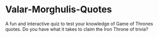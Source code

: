 # Valar-Morghulis-Quotes
A fun and interactive quiz to test your knowledge of Game of Thrones quotes. Do you have what it takes to claim the Iron Throne of trivia?
